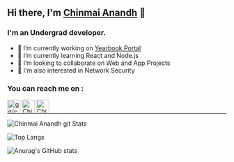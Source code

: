 ## Hi there, I'm [Chinmai Anandh][git] 👋
### I'm an Undergrad developer.

- 🔭 I’m currently working on <a href="https://www.iitg.ac.in/yearbook/">Yearbook Portal</a>
- 🌱 I’m currently learning React and Node.js
- 👯 I’m looking to collaborate on Web and App Projects
- 🤔 I'm also interested in Network Security
<!-- - 🤔 I’m looking for help with ...
- 💬 Ask me about ...
- 📫 How to reach me: ...
- 😄 Pronouns: ...
- ⚡ Fun fact: ... -->

### You can reach me on :
[<img align="left" alt="git/chinmaianandh" width="30px" src="https://cdn.jsdelivr.net/npm/simple-icons@3.13.0/icons/github.svg" />][git]
[<img align="left" alt="Chinmai Anandh | LinkedIn" width="30px" src="https://cdn.jsdelivr.net/npm/simple-icons@v3/icons/linkedin.svg" />][linkedin]
[<img align="left" alt="Chinmai Anandh | Facebook" width="30px" src="https://cdn.jsdelivr.net/npm/simple-icons@v3/icons/facebook.svg" />][Facebook]
<!-- 
### Tools and Languages I'm familiar with :
<img align="left" alt="Visual Studio Code" width="26px" src="https://raw.githubusercontent.com/github/explore/80688e429a7d4ef2fca1e82350fe8e3517d3494d/topics/visual-studio-code/visual-studio-code.png" />
<img align="left" alt="HTML5" width="26px" src="https://raw.githubusercontent.com/github/explore/80688e429a7d4ef2fca1e82350fe8e3517d3494d/topics/html/html.png" />
<img align="left" alt="CSS3" width="26px" src="https://raw.githubusercontent.com/github/explore/80688e429a7d4ef2fca1e82350fe8e3517d3494d/topics/css/css.png" />
<img align="left" alt="Bootstrap" width="26px" src="https://upload.wikimedia.org/wikipedia/commons/thumb/b/b2/Bootstrap_logo.svg/500px-Bootstrap_logo.svg.png" />
<img align="left" alt="Django" width="26px" src="https://raw.githubusercontent.com/github/explore/80688e429a7d4ef2fca1e82350fe8e3517d3494d/topics/django/django.png" />
<img align="left" alt="JavaScript" width="26px" src="https://raw.githubusercontent.com/github/explore/80688e429a7d4ef2fca1e82350fe8e3517d3494d/topics/javascript/javascript.png" />
<img align="left" alt="SQL" width="26px" src="https://raw.githubusercontent.com/github/explore/80688e429a7d4ef2fca1e82350fe8e3517d3494d/topics/sql/sql.png" />
<img align="left" alt="MySQL" width="26px" src="https://raw.githubusercontent.com/github/explore/80688e429a7d4ef2fca1e82350fe8e3517d3494d/topics/mysql/mysql.png" />
<img align="left" alt="MongoDB" width="26px" src="https://raw.githubusercontent.com/github/explore/80688e429a7d4ef2fca1e82350fe8e3517d3494d/topics/mongodb/mongodb.png" />
<img align="left" alt="Git" width="26px" src="https://raw.githubusercontent.com/github/explore/80688e429a7d4ef2fca1e82350fe8e3517d3494d/topics/git/git.png" />
<img align="left" alt="GitHub" width="26px" src="https://raw.githubusercontent.com/github/explore/78df643247d429f6cc873026c0622819ad797942/topics/github/github.png" />
<img align="left" alt="PyCharm" width="26px" src="https://upload.wikimedia.org/wikipedia/commons/a/a1/PyCharm_Logo.svg" />
<img align="left" alt="Terminal" width="26px" src="https://raw.githubusercontent.com/github/explore/80688e429a7d4ef2fca1e82350fe8e3517d3494d/topics/terminal/terminal.png" />
<img align="left" alt="intellij" width="26px" src="https://upload.wikimedia.org/wikipedia/commons/d/d5/IntelliJ_IDEA_Logo.svg" />
<img align="left" alt="Python" width="26px" src="https://upload.wikimedia.org/wikipedia/commons/thumb/c/c3/Python-logo-notext.svg/500px-Python-logo-notext.svg.png" />
<img align="left" alt="AndroidStudio" width="26px" src="https://upload.wikimedia.org/wikipedia/commons/thumb/8/8f/Breezeicons-apps-48-android-studio.svg/2000px-Breezeicons-apps-48-android-studio.svg.png" /> -->

<br>
<hr>


![Chinmai Anandh git Stats](https://github-readme-stats.vercel.app/api?username=chinmaianandh&show_icons=true&hide_border=true&count_private=true)

![Top Langs](https://github-readme-stats.vercel.app/api/top-langs/?username=chinmaianandh&layout=compact)

![Anurag's GitHub stats](https://github-readme-stats.vercel.app/api?username=anuraghazra&show_icons=true)

[git]: https://github.com/chinmaianandh
[linkedin]: https://www.linkedin.com/in/ch-anandh/
[Facebook]: https://www.facebook.com/chinmaianandh.chappa.3